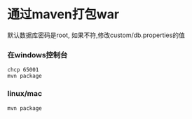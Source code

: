 # 通过maven打包war

默认数据库密码是root, 如果不符,修改custom/db.properties的值

### 在windows控制台

```
chcp 65001
mvn package
```

### linux/mac

```
mvn package
```
